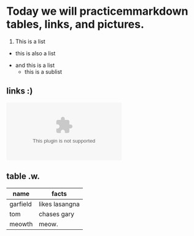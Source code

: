 # Today we will practicemmarkdown tables, links, and pictures.

1. This is a list
- this is also a list
* and this is a list
	* this is a sublist

## links :)
![linkkkkk yipee](example.com)

## table .w.
| name | facts |
| --- | --- |
| garfield | likes lasangna |
| tom | chases gary |
| meowth | meow. |

